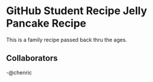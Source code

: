 # GitHub Student Recipe Jelly Pancake Recipe
This is a family recipe passed back thru the ages.

## Collaborators
-@chenric
